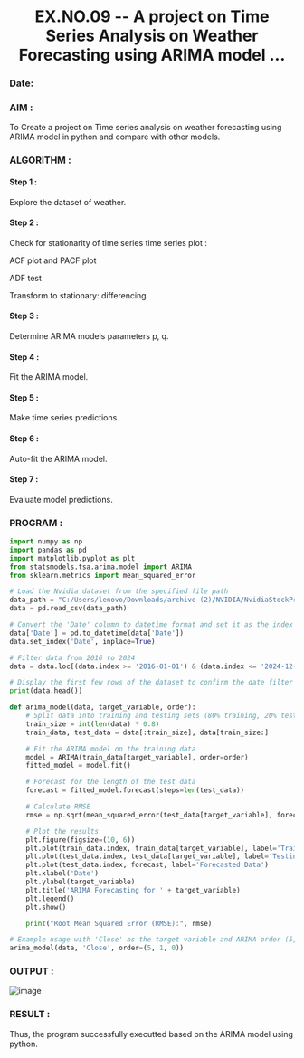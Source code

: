 <H1 ALIGN =CENTER> EX.NO.09 --  A project on Time Series Analysis on Weather Forecasting using ARIMA model ...</H1>

### Date: 

### AIM :

To Create a project on Time series analysis on weather forecasting using ARIMA model in python and compare with other models.

### ALGORITHM :

#### Step 1 : 

Explore the dataset of weather.

#### Step 2 : 

Check for stationarity of time series time series plot :

   ACF plot and PACF plot
   
   ADF test
   
   Transform to stationary: differencing
   
#### Step 3 : 

Determine ARIMA models parameters p, q.

#### Step 4 : 

Fit the ARIMA model.

#### Step 5 :

Make time series predictions.

#### Step 6 : 

Auto-fit the ARIMA model.

#### Step 7 : 

Evaluate model predictions.

### PROGRAM :
```py
import numpy as np
import pandas as pd
import matplotlib.pyplot as plt
from statsmodels.tsa.arima.model import ARIMA
from sklearn.metrics import mean_squared_error

# Load the Nvidia dataset from the specified file path
data_path = "C:/Users/lenovo/Downloads/archive (2)/NVIDIA/NvidiaStockPrice.csv"
data = pd.read_csv(data_path)

# Convert the 'Date' column to datetime format and set it as the index
data['Date'] = pd.to_datetime(data['Date'])
data.set_index('Date', inplace=True)

# Filter data from 2016 to 2024
data = data.loc[(data.index >= '2016-01-01') & (data.index <= '2024-12-31')]

# Display the first few rows of the dataset to confirm the date filter
print(data.head())

def arima_model(data, target_variable, order):
    # Split data into training and testing sets (80% training, 20% testing)
    train_size = int(len(data) * 0.8)
    train_data, test_data = data[:train_size], data[train_size:]

    # Fit the ARIMA model on the training data
    model = ARIMA(train_data[target_variable], order=order)
    fitted_model = model.fit()

    # Forecast for the length of the test data
    forecast = fitted_model.forecast(steps=len(test_data))

    # Calculate RMSE
    rmse = np.sqrt(mean_squared_error(test_data[target_variable], forecast))

    # Plot the results
    plt.figure(figsize=(10, 6))
    plt.plot(train_data.index, train_data[target_variable], label='Training Data')
    plt.plot(test_data.index, test_data[target_variable], label='Testing Data')
    plt.plot(test_data.index, forecast, label='Forecasted Data')
    plt.xlabel('Date')
    plt.ylabel(target_variable)
    plt.title('ARIMA Forecasting for ' + target_variable)
    plt.legend()
    plt.show()

    print("Root Mean Squared Error (RMSE):", rmse)

# Example usage with 'Close' as the target variable and ARIMA order (5, 1, 0)
arima_model(data, 'Close', order=(5, 1, 0))

```

### OUTPUT :
![image](https://github.com/user-attachments/assets/7fe2040a-b8ce-4762-a1b3-156df344460f)

### RESULT :

Thus, the program successfully executted based on the ARIMA model using python.
